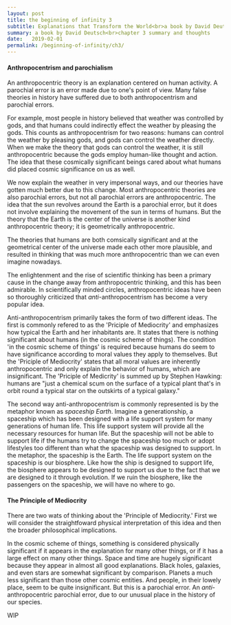 ```yaml
---
layout: post
title: the beginning of infinity 3
subtitle: Explanations that Transform the World<br>a book by David Deutsch<br>chapter 3; The Spark
summary: a book by David Deutsch<br>chapter 3 summary and thoughts
date:   2019-02-01
permalink: /beginning-of-infinity/ch3/
---
```


<h4>Anthropocentrism and parochialism</h4>

An anthropocentric theory is an explanation centered on human activity. A parochial error is an error made due to one's point of view. Many false theories in history have suffered due to both anthropocentrism and parochial errors.

For example, most people in history believed that weather was controlled by gods, and that humans could indirectly effect the weather by pleasing the gods. This counts as anthropocentrism for two reasons: humans can control the weather by pleasing gods, and gods can control the weather directly. When we make the theory that gods can control the weather, it is still anthropocentric because the gods employ human-like thought and action. The idea that these cosmically significant beings cared about what humans did placed cosmic significance on us as well.

We now explain the weather in very impersonal ways, and our theories have gotten much better due to this change. Most anthropocentric theories are also parochial errors, but not all parochial errors are anthropocentric. The idea that the sun revolves around the Earth is a parochial error, but it does not involve explaining the movement of the sun in terms of humans. But the theory that the Earth is the center of the universe is another kind anthropocentric theory; it is geometrically anthropocentric.

The theories that humans are both comsically significant and at the geometrical center of the universe made each other more plausible, and resulted in thinking that was much more anthropocentric than we can even imagine nowadays.

The enlightenment and the rise of scientific thinking has been a primary cause in the change away from anthropocentric thinking, and this has been admirable. In scientifically minded circles, anthropocentric ideas have been so thoroughly criticized that _anti_-anthropocentrism has become a very popular idea.

Anti-anthropocentrism primarily takes the form of two different ideas. The first is commonly refered to as the 'Priciple of Mediocrity' and emphasizes how typical the Earth and her inhabitants are. It states that there is nothing significant about humans (in the cosmic scheme of things). The condition 'in the cosmic scheme of things' is required because humans do seem to have significance according to moral values they apply to themselves. But the 'Priciple of Mediocrity' states that all moral values are inherently anthropocentric and only explain the behavior of humans, which are insignificant. The 'Priciple of Medicrity' is summed up by Stephen Hawking: humans are "just a chemical scum on the surface of a typical plant that's in orbit round a typical star on the outskirts of a typical galaxy."

The second way anti-anthropocentrism is commonly represented is by the metaphor known as _spaceship Earth_. Imagine a generationship, a spaceship which has been designed with a life support system for many generations of human life. This life support system will provide all the necessary resources for human life. But the spaceship will not be able to support life if the humans try to change the spaceship too much or adopt lifestyles too different than what the spaceship was designed to support. In the metaphor, the spaceship is the Earth. The life support system on the spaceship is our biosphere. Like how the ship is designed to support life, the biosphere appears to be designed to support us due to the fact that we are designed to it through evolution. If we ruin the biosphere, like the passengers on the spaceship, we will have no where to go.

<h4>The Principle of Mediocrity</h4>

There are two wats of thinking about the 'Principle of Mediocrity.' First we will consider the straightfoward physical interpretation of this idea and then the broader philosophical implications.

In the cosmic scheme of things, something is considered physically significant if it appears in the explanation for many other things, or if it has a large effect on many other things. Space and time are hugely significant because they appear in almost all good explanations. Black holes, galaxies, and even stars are somewhat significant by comparison. Planets a much less significant than those other cosmic entities. And people, in their lowely place, seem to be quite insignificant. But this is a parochial error. An _anti_-anthropocentric parochial error, due to our unusual place in the history of our species.

WIP